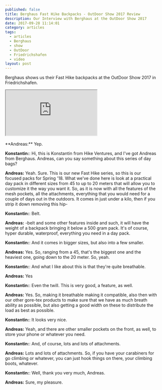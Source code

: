 ```yaml
---
published: false
title: Berghaus Fast Hike Backpacks - OutDoor Show 2017 Review
description: Our Interview with Berghaus at the OutDoor Show 2017
date: 2017-09-28 11:14:01
category: articles
tags:
  - articles
  - Berghaus
  - show
  - OutDoor
  - Friedrichshafen
  - video
layout: post
---
```


Berghaus shows us their Fast Hike backpacks at the OutDoor Show 2017 in Friedrichshafen.

<div class="embed-responsive embed-responsive-16by9">
    <iframe class="embed-responsive-item" src="https://www.youtube.com/embed/mGw-OTIHT7M"></iframe>
</div>
<br>
<!--more-->
**Andreas:**	Yep.

**Konstantin:**:	Hi, this is Konstantin from Hike Ventures, and I've got Andreas from Berghaus. Andreas, can you say something about this series of day bags?

**Andreas:**	Yeah. Sure. This is our new Fast Hike series, so this is our focused packs for Spring '18. What we've done here is look at a practical day pack in different sizes from 45 to up to 20 meters that will allow you to customize it the way you want it. So, as it is now with all the features of the mesh pockets, all the attachments, everything that you would need for a couple of days out in the outdoors. It comes in just under a kilo, then if you strip it down removing this hip-

**Konstantin:**:	Belt.

**Andreas:**	-belt and some other features inside and such, it will have the weight of a backpack bringing it below a 500 gram pack. It's of course, hyper durable, waterproof, everything you need in a day pack.

**Konstantin:**:	And it comes in bigger sizes, but also into a few smaller.

**Andreas:**	Yes. So, ranging from a 45, that's the biggest one and the heaviest one, going down to the 20 meter. So, yeah.

**Konstantin:**:	And what I like about this is that they're quite breathable.

**Andreas:**	Yes

**Konstantin:**:	Even the twill. This is very good, a feature, as well.

**Andreas:**	Yes. So, making it breathable making it compatible, also then with our other gore-tex products to make sure that we have as much breath ability as possible, but also getting a good width on these to distribute the load as best as possible.

**Konstantin:**:	It looks very nice.

**Andreas:**	Yeah, and there are other smaller pockets on the front, as well, to store your phone or whatever you need.

**Konstantin:**:	And, of course, lots and lots of attachments.

**Andreas:**	Lots and lots of attachments. So, if you have your carabiners for go climbing or whatever, you can just hook things on there, your climbing boots, whatever.

**Konstantin:**:	Well, thank you very much, Andreas.

**Andreas:**	Sure, my pleasure.

